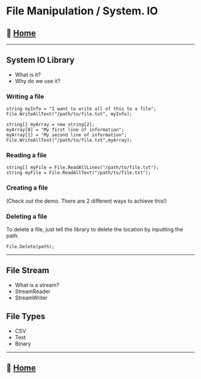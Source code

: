 # File Manipulation / System. IO

## 🏡 [**Home**](0-classhome.md)

_____

## System IO Library

* What is it?
* Why do we use it?

### Writing a file

    string myInfo = "I want to write all of this to a file";
    File.WriteAllText("/path/to/file.txt", myInfo);
    
    string[] myArray = new string[2];
    myArray[0] = "My first line of information";
    myArray[1] = "My second line of information";
    File.WriteAllText("/path/to/file.txt",myArray);

### Reading a file

    string[] myFile = File.ReadAllLines("/path/to/file.txt");
    string myFile = File.ReadAllText("/path/to/file.txt");

### Creating a file

(Check out the demo. There are 2 different ways to achieve this!)

### Deleting a file

To delete a file, just tell the library to delete the location by inputting the path.

    File.Delete(path);

_____

## File Stream

* What is a stream?
* StreamReader
* StreamWriter

## File Types

* CSV
* Text
* Binary

_____

## 🏡 [**Home**](0-classhome.md)
